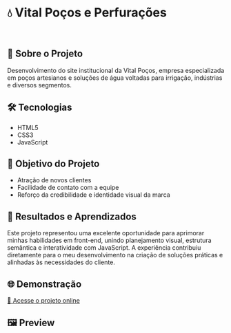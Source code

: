 <h1>💧 Vital Poços e Perfurações</h1>
<br>
<h2>🌊 Sobre o Projeto</h2>
<p>
  Desenvolvimento do site institucional da Vital Poços, empresa especializada em poços artesianos e soluções de água voltadas para irrigação, indústrias e diversos segmentos.
</p>

<h2>🛠️ Tecnologias</h3>
<ul>
  <li>HTML5</li>
  <li>CSS3</li>
  <li>JavaScript</li>
</ul>

<h2>🎯 Objetivo do Projeto</h3>
<ul>
  <li>Atração de novos clientes</li>
  <li>Facilidade de contato com a equipe</li>
  <li>Reforço da credibilidade e identidade visual da marca </li>
</ul>

<h2>🧠 Resultados e Aprendizados</h3>
<p>
  Este projeto representou uma excelente oportunidade para aprimorar minhas habilidades em front-end, unindo planejamento visual, estrutura semântica e interatividade com JavaScript.  
  A experiência contribuiu diretamente para o meu desenvolvimento na criação de soluções práticas e alinhadas às necessidades do cliente.
</p>

<h2>🌐 Demonstração</h2>
  <a href="https://helioborges164.github.io/vital-pocos-site/">🔗 Acesse o projeto online</a>
<h2>🖼️ Preview  </h3>
  <img src="">
